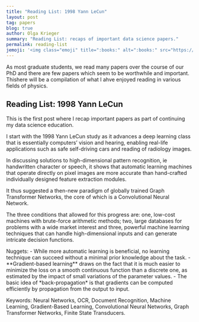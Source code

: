 ```yaml
---
title: "Reading List: 1998 Yann LeCun"
layout: post
tag: papers
blog: true
author: Olga Krieger
summary: "Reading List: recaps of important data science papers."
permalink: reading-list
jemoji: '<img class="emoji" title=":books:" alt=":books:" src="https://assets.github.com/images/icons/emoji/unicode/1f4da.png" height="20" width="20" align="absmiddle">'
---
```


<p>As most graduate students, we read many papers over the course of our PhD and there are few papers which seem to be worthwhile and important. Thishere will be a compilation of what I ahve enjoyed reading in various fields of physics. 
</p>

<h2> Reading List: 1998 Yann LeCun </h2>

<p>This is the first post where I recap important papers as part of continuing my data science education.
</p>

<p>I start with the 1998 Yann LeCun study as it advances a deep learning class that is essentially computers’ vision and hearing, enabling real-life applications such as safe self-driving cars and reading of radiology images.
</p>

<p>In discussing solutions to high-dimensional pattern recognition, ie handwritten character or speech, it shows that automatic learning machines that operate directly on pixel images are more accurate than hand-crafted individually designed feature extraction modules.
</p>

<p>It thus suggested a then-new paradigm of globally trained Graph Transformer Networks, the core of which is a Convolutional Neural Network. 
</p>

<p>The three conditions that allowed for this progress are: one, low-cost machines with brute-force arithmetic methods; two, large databases for problems with a wide market interest and three, powerful machine learning techniques that can handle high-dimensional inputs and can generate intricate decision functions.
</p>

<p>Nuggets:
- While more automatic learning is beneficial, no learning technique can succeed without a minimal prior knowledge about the task. 
- **Gradient-based learning** draws on the fact that it is much easier to minimize the loss on a smooth continuous function than a discrete one, as estimated by the impact of small variations of the parameter values.
- The basic idea of *back-propagation* is that gradients can be computed efficiently by propagation from the output to input.
</p>

<p>Keywords: Neural Networks, OCR, Document Recognition, Machine Learning, Gradient-Based Learning, Convolutional Neural Networks, Graph Transformer Networks, Finite State Transducers.
</p>
